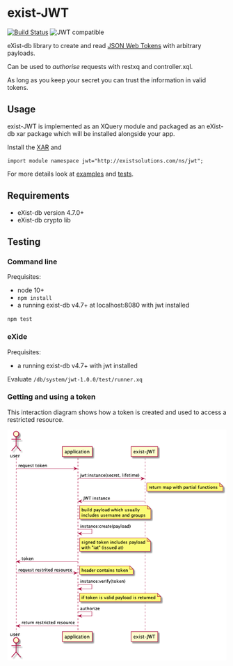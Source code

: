 # exist-JWT

[![Build Status](https://travis-ci.com/eXistSolutions/jwt.svg?token=qmpymKjbSAbb74pPJ4EC&branch=main)](https://travis-ci.com/eXistSolutions/jwt) ![JWT compatible](https://jwt.io/img/badge-compatible.svg)

eXist-db library to create and read [JSON Web Tokens](jwt.io) with arbitrary payloads.

Can be used to _authorise_ requests with restxq and controller.xql.

As long as you keep your secret you can trust the information in valid tokens. 

## Usage

exist-JWT is implemented as an XQuery module and packaged as an eXist-db xar package which will be installed alongside your app.

Install the [XAR](https://github.com/eXistSolutions/jwt/releases/) and

    import module namespace jwt="http://existsolutions.com/ns/jwt";

For more details look at [examples](https://github.com/eXistSolutions/jwt/tree/master/examples) and
[tests](https://github.com/eXistSolutions/jwt/tree/master/test).

## Requirements

- eXist-db version 4.7.0+
- eXist-db crypto lib

## Testing

### Command line

Prequisites:

- node 10+
- `npm install`
- a running exist-db v4.7+ at localhost:8080 with jwt installed

`npm test`


### eXide

Prequisites:

- a running exist-db v4.7+ with jwt installed

Evaluate `/db/system/jwt-1.0.0/test/runner.xq`

### Getting and using a token

This interaction diagram shows how a token is created and used
to access a restricted resource.

![](doc/interaction_diagram.png?raw=true)